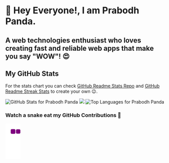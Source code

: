 # 👋 Hey Everyone!, I am Prabodh Panda.
## A web technologies enthusiast who loves creating fast and reliable web apps that make you say "WOW"! 😍

## My GitHub Stats

For the stats chart you can check [GitHub Readme Stats Repo](https://github.com/anuraghazra/github-readme-stats) and [GitHub Readme Streak Stats](https://github-readme-streak-stats.herokuapp.com/demo/) to create your own 😉.


<img src="https://github-readme-stats.vercel.app/api?username=prabodh-panda&show_icons=true&include_all_commits=true&count_private=true&theme=jolly&layout=compact" alt="GitHub Stats for Prabodh Panda" width="700">
<img src="https://github-readme-streak-stats.herokuapp.com?user=prabodh-panda&theme=jolly" width="700">
<img src="https://github-readme-stats.vercel.app/api/top-langs/?username=prabodh-panda&theme=jolly" alt="Top Languages for Prabodh Panda" width="290">

### Watch a snake eat my GitHub Contributions 👀
![snake gif](https://github.com/Prabodh-Panda/Prabodh-Panda/blob/output/github-contribution-grid-snake.gif)